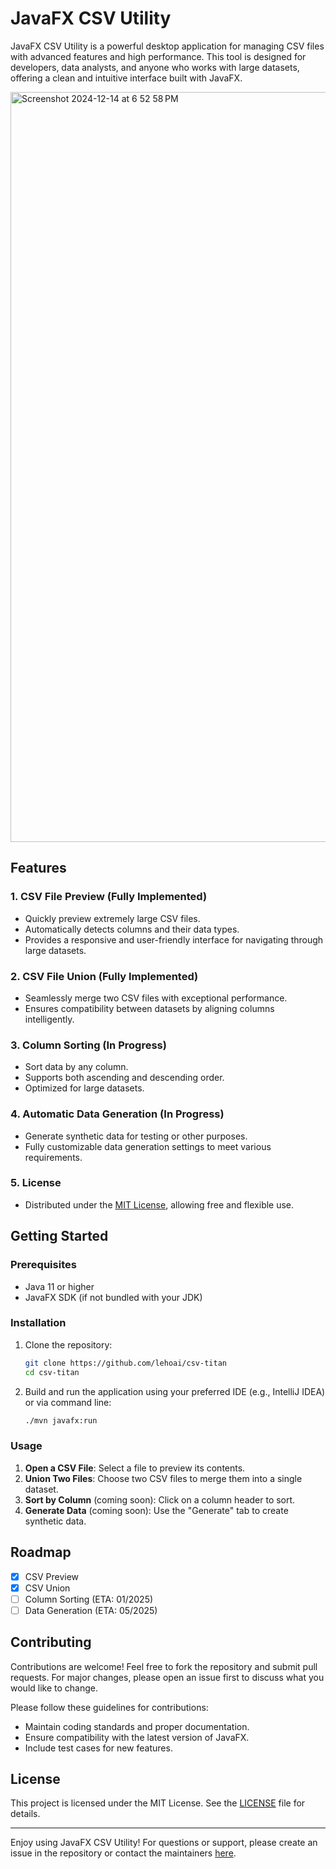 # JavaFX CSV Utility

JavaFX CSV Utility is a powerful desktop application for managing CSV files with advanced features and high performance. This tool is designed for developers, data analysts, and anyone who works with large datasets, offering a clean and intuitive interface built with JavaFX.

<img width="1200" alt="Screenshot 2024-12-14 at 6 52 58 PM" src="https://github.com/user-attachments/assets/f6ba37b4-152a-4246-8592-268563023958" />

## Features

### 1. CSV File Preview (Fully Implemented)

- Quickly preview extremely large CSV files.
- Automatically detects columns and their data types.
- Provides a responsive and user-friendly interface for navigating through large datasets.

### 2. CSV File Union (Fully Implemented)

- Seamlessly merge two CSV files with exceptional performance.
- Ensures compatibility between datasets by aligning columns intelligently.

### 3. Column Sorting (In Progress)

- Sort data by any column.
- Supports both ascending and descending order.
- Optimized for large datasets.

### 4. Automatic Data Generation (In Progress)

- Generate synthetic data for testing or other purposes.
- Fully customizable data generation settings to meet various requirements.

### 5. License

- Distributed under the [MIT License](https://opensource.org/licenses/MIT), allowing free and flexible use.

## Getting Started

### Prerequisites

- Java 11 or higher
- JavaFX SDK (if not bundled with your JDK)

### Installation

1. Clone the repository:
   ```bash
   git clone https://github.com/lehoai/csv-titan
   cd csv-titan
   ```
2. Build and run the application using your preferred IDE (e.g., IntelliJ IDEA) or via command line:
   ```bash
   ./mvn javafx:run
   ```

### Usage

1. **Open a CSV File**: Select a file to preview its contents.
2. **Union Two Files**: Choose two CSV files to merge them into a single dataset.
3. **Sort by Column** (coming soon): Click on a column header to sort.
4. **Generate Data** (coming soon): Use the "Generate" tab to create synthetic data.

## Roadmap

- [x] CSV Preview
- [x] CSV Union
- [ ] Column Sorting (ETA: 01/2025)
- [ ] Data Generation (ETA: 05/2025)

## Contributing

Contributions are welcome! Feel free to fork the repository and submit pull requests. For major changes, please open an issue first to discuss what you would like to change.

Please follow these guidelines for contributions:

- Maintain coding standards and proper documentation.
- Ensure compatibility with the latest version of JavaFX.
- Include test cases for new features.

## License

This project is licensed under the MIT License. See the [LICENSE](LICENSE) file for details.

---

Enjoy using JavaFX CSV Utility! For questions or support, please create an issue in the repository or contact the maintainers [here](https://github.com/lehoai/csv-titan/issues).
